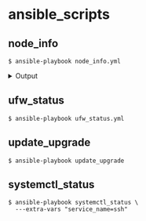 # ansible_scripts

## node_info
```console
$ ansible-playbook node_info.yml
```
<details><summary>Output</summary>
>PLAY [Gather node information] >- *********************************************>- *****************************************
>- TASK [Gathering Facts] >- *********************************************>- *********************************************>- ****ok: [master]
>- ok: [node1]
>- ok: [node2]
>- 
>- TASK [Gather Hostname and IP Address] >- *********************************************>- **********************************ok: >- [master] => {
>-     "msg": "master - Hostname: master, IP >- Address: 10.0.0.101"
>- }
>- ok: [node1] => {
>-     "msg": "node1 - Hostname: node1, IP >- Address: 10.0.0.102"
>- }
>- ok: [node2] => {
>-     "msg": "node2 - Hostname: node2, IP >- Address: 10.0.0.103"
>- }
>- 
>- TASK [Gather Operating System Information] >- *********************************************>- *****************************ok: [master] => >- {
>-     "msg": "master - OS: Ubuntu 24.04 >- (x86_64)"
>- }
>- ok: [node1] => {
>-     "msg": "node1 - OS: Ubuntu 24.04 (x86_64)>- "
>- }
>- ok: [node2] => {
>-     "msg": "node2 - OS: Ubuntu 24.04 (x86_64)>- "
>- }
>- 
>- TASK [Gather CPU Information] >- *********************************************>- ******************************************ok:>-  [master] => {
>-     "msg": "master - CPU Cores: 6"
>- }
>- ok: [node1] => {
>-     "msg": "node1 - CPU Cores: 2"
>- }
>- ok: [node2] => {
>-     "msg": "node2 - CPU Cores: 2"
>- }
>- 
>- TASK [Gather Memory Information] >- *********************************************>- ***************************************ok: >- [master] => {
>-     "msg": "master - Total Memory: 64003 MB"
>- }
>- ok: [node1] => {
>-     "msg": "node1 - Total Memory: 7525 MB"
>- }
>- ok: [node2] => {
>-     "msg": "node2 - Total Memory: 7637 MB"
>- }
>- 
>- TASK [Gather Disk Information] >- *********************************************>- *****************************************chan>- ged: [master]
>- changed: [node2]
>- changed: [node1]
>- 
>- TASK [Display Disk Information] >- *********************************************>- ****************************************ok: >- [master] => {
>-     "disk_info.stdout_lines": [
>-         "Filesystem      Size  Used Avail >- Use% Mounted on",
>-         "tmpfs           6.3G  3.3M  6.3G   >- 1% /run",
>-         "/dev/nvme0n1p2  468G   20G  424G   >- 5% /",
>-         "tmpfs            32G  188K   32G   >- 1% /dev/shm",
>-         "tmpfs           5.0M  8.0K  5.0M   >- 1% /run/lock",
>-         "efivarfs        192K   69K  119K  >- 37% /sys/firmware/efi/efivars",
>-         "/dev/nvme0n1p1  1.1G  6.2M  1.1G   >- 1% /boot/efi",
>-         "/dev/sda1       932G  103G  829G  >- 12% /data",
>-         "tmpfs           6.3G  112K  6.3G   >- 1% /run/user/120",
>-         "tmpfs           6.3G   88K  6.3G   >- 1% /run/user/1000",
>-         "overlay         468G   20G  424G   >- 5% /var/lib/docker/overlay2/>- 75b172666847687c917f543507cf4e3f48dc5>- 4ec1712d07cf4018bcc73fa9b28/merged",
>-         "overlay         468G   20G  424G   >- 5% /var/lib/docker/overlay2/>- 6f4039e06ed98aaa179afb0ac4dd8d85f2b8a>- 0e68561297f0f1fb12e439c9cdf/merged",
>-         "overlay         468G   20G  424G   >- 5% /var/lib/docker/overlay2/>- cfde55b8ad310aeded1e31df95bbb86f4e2da>- 44a3062021be8c26ae7af8d3656/merged",
>-         "shm              64M     0   64M   >- 0% /var/lib/docker/containers/>- 8242c3f3b636841b4649e95bd4573de99fcde>- 3cdcfbd41fd53d71c775f62e70d/mounts/>- shm",
>-         "shm              64M     0   64M   >- 0% /var/lib/docker/containers/>- c4989dd9599987b05733301c7fc5105565894>- 3259d2572859351628d1aeb9533/mounts/>- shm",
>-         "shm              64M     0   64M   >- 0% /var/lib/docker/containers/>- dfa4a08a922a2e5deac537675ac710ee74b16>- 7621e2554380ec0905cff6c7690/mounts/>- shm",
>-         "overlay         468G   20G  424G   >- 5% /var/lib/docker/overlay2/>- 4882283a967a845f17ae1a0331c17fc786f34>- 8a72589e42495282ab70b44ceef/merged",
>-         "overlay         468G   20G  424G   >- 5% /var/lib/docker/overlay2/>- a18419079de7a9067b367cc41e8c4ee89c44d>- 1f764fb6b603738ba294913e383/merged",
>-         "overlay         468G   20G  424G   >- 5% /var/lib/docker/overlay2/>- 809c7225a326b8a3c1296f73096a368765b8a>- 869f3847bb0e5adc55dd4496b95/merged",
>-         "overlay         468G   20G  424G   >- 5% /var/lib/docker/overlay2/>- 1335a3abc52166c2f2780954134588bc54b11>- fd0f646d114990f96fffa188508/merged",
>-         "overlay         468G   20G  424G   >- 5% /var/lib/docker/overlay2/>- 3a3774c28ca39d971344a94dcf524beef92da>- 120537d7c5ad06fc145d6084638/merged",
>-         "shm              64M     0   64M   >- 0% /var/lib/docker/containers/>- 280caef1049bb1b2935f6a2399582e0c62e55>- 3526ea53e8274a0697e4847eb7a/mounts/>- shm",
>-         "shm              64M     0   64M   >- 0% /var/lib/docker/containers/>- 3adb6b31b8087262a17d59a6e684746905952>- 29687bb38ba132079d7c4c46052/mounts/>- shm",
>-         "overlay         468G   20G  424G   >- 5% /var/lib/docker/overlay2/>- 6332402330ac5d437e07d1e365f041064cd94>- 89ce873bb281b0534e2c8a94c7b/merged",
>-         "overlay         468G   20G  424G   >- 5% /var/lib/docker/overlay2/>- 841206317f516fe3584c23117517fb05beebb>- 99efd0182262669899606304d55/merged",
>-         "overlay         468G   20G  424G   >- 5% /var/lib/docker/overlay2/>- a097a6c2d9a73a4c2a82a091e96b1cf19a0df>- 2ec8ba9bb364b8b2218c7e940b4/merged",
>-         "shm              64M     0   64M   >- 0% /var/lib/docker/containers/>- f9545a071ea0a60f54b0a22d54354bb12cc97>- b2cf9b67801b2c42fdc95f820ff/mounts/>- shm",
>-         "overlay         468G   20G  424G   >- 5% /var/lib/docker/overlay2/>- 9fce4b766386a3b78811c6500c34f88bcb6a1>- afc670831f8507426b11326923c/merged",
>-         "total           6.9T  360G  6.3T   >- 6% -"
>-     ]
>- }
>- ok: [node1] => {
>-     "disk_info.stdout_lines": [
>-         "Filesystem      Size  Used Avail >- Use% Mounted on",
>-         "tmpfs           753M  2.7M  750M   >- 1% /run",
>-         "/dev/sda2       109G   12G   92G  >- 11% /",
>-         "tmpfs           3.7G     0  3.7G   >- 0% /dev/shm",
>-         "tmpfs           5.0M  8.0K  5.0M   >- 1% /run/lock",
>-         "efivarfs        128K   97K   27K  >- 79% /sys/firmware/efi/efivars",
>-         "/dev/sda1       1.1G  6.2M  1.1G   >- 1% /boot/efi",
>-         "tmpfs           753M   92K  753M   >- 1% /run/user/120",
>-         "overlay         109G   12G   92G  >- 11% /var/lib/docker/overlay2/>- cc101ccfeee0dac3f6c8190be8ea859c03362>- 89116e059480062b242c3fd65f2/merged",
>-         "shm              64M     0   64M   >- 0% /var/lib/docker/containers/>- 35a1adb64a0fe62b0ec74343c94f7352edae2>- 92f0cdb5cda7c5c84c575431c20/mounts/>- shm",
>-         "overlay         109G   12G   92G  >- 11% /var/lib/docker/overlay2/>- 212584c54e2125a4ed6bdcef0bfacb2526a03>- fb02c538f48b3c65b885474ea02/merged",
>-         "shm              64M     0   64M   >- 0% /var/lib/docker/containers/>- 880cce1c32a03b5bc1a41f1d26f19b250945a>- dab7e28a53aecc6358c2d3135ed/mounts/>- shm",
>-         "overlay         109G   12G   92G  >- 11% /var/lib/docker/overlay2/>- cbec89cd9ac3704bb1eb90c7819c21688534b>- eba1d4cbbe82745d119622d8fd0/merged",
>-         "overlay         109G   12G   92G  >- 11% /var/lib/docker/overlay2/>- 6fcf23b715eb078428f3fb766884312027a6a>- c09c3fe8b3af8d25d43deee0f2f/merged",
>-         "overlay         109G   12G   92G  >- 11% /var/lib/docker/overlay2/>- a0bd14abc2e33a1ed4d3066c910cb9ff511d9>- caf5354d48e06988f50af89f3c0/merged",
>-         "shm              64M     0   64M   >- 0% /var/lib/docker/containers/>- 90d9fee3e0c50d3e98f05a25c1faf33d2cbf1>- 51c006fb525e946d7ba1d21d65e/mounts/>- shm",
>-         "overlay         109G   12G   92G  >- 11% /var/lib/docker/overlay2/>- 64fff73ec1ef613766355de20ab9fc2333a6e>- 8577a811922d072e56815a19909/merged",
>-         "overlay         109G   12G   92G  >- 11% /var/lib/docker/overlay2/>- 2d1c7bf6184ffd7cba34041110f8eba0fd6e8>- 9cb01834de3d56a3752a1d91eb7/merged",
>-         "shm              64M     0   64M   >- 0% /var/lib/docker/containers/>- 8e531f6f847c5d572fcde1dc19582f185b128>- 870af4c67ae741b6140489a0ea3/mounts/>- shm",
>-         "overlay         109G   12G   92G  >- 11% /var/lib/docker/overlay2/>- 6b5d5e50f2b3c5e5e898c05f0da0477fcb8b1>- 63412b1ad3a1e929085593e9c01/merged",
>-         "tmpfs           753M   80K  753M   >- 1% /run/user/1000",
>-         "total           984G  102G  832G  >- 11% -"
>-     ]
>- }
>- ok: [node2] => {
>-     "disk_info.stdout_lines": [
>-         "Filesystem      Size  Used Avail >- Use% Mounted on",
>-         "tmpfs           764M  3.2M  761M   >- 1% /run",
>-         "/dev/sda2       229G   12G  206G   >- 6% /",
>-         "tmpfs           3.8G     0  3.8G   >- 0% /dev/shm",
>-         "tmpfs           5.0M   12K  5.0M   >- 1% /run/lock",
>-         "tmpfs           764M   92K  764M   >- 1% /run/user/120",
>-         "overlay         229G   12G  206G   >- 6% /var/lib/docker/overlay2/>- c410a394da1281e55720a36d117582cfe5e89>- efa67435524b6137ce51478f292/merged",
>-         "overlay         229G   12G  206G   >- 6% /var/lib/docker/overlay2/>- 419b99ed0c90de33b6259bbbdd73bcb87a5e5>- 7be770f7ab48cd6f85d0d49ea9e/merged",
>-         "overlay         229G   12G  206G   >- 6% /var/lib/docker/overlay2/>- e6a408de02f787f43fc98e68ad3b7b5fc85a2>- 4138389eaf5d852e644d0e10407/merged",
>-         "shm              64M     0   64M   >- 0% /var/lib/docker/containers/>- 6a540a0df3c61057d458ecda2bd0f140940b0>- e757eaf401135fb03f46e9dfe23/mounts/>- shm",
>-         "shm              64M     0   64M   >- 0% /var/lib/docker/containers/>- 2d1c9c91968b6ea95fe22b6e62fd9f4ccd8ad>- 2b7340f8542b95b04cbb2bc4cc8/mounts/>- shm",
>-         "shm              64M     0   64M   >- 0% /var/lib/docker/containers/>- d9dc2ca5e520591c0173945e2e61a5a12267f>- 8b1a916de4f1d4072be2a8e5350/mounts/>- shm",
>-         "overlay         229G   12G  206G   >- 6% /var/lib/docker/overlay2/>- cb672f1d078b5af44276beec1bd0ffe82e8cb>- 79e21875f4cee49b5d03b7fb914/merged",
>-         "overlay         229G   12G  206G   >- 6% /var/lib/docker/overlay2/>- f4b4cd1688ab5514a162775e3a62f5d87e71f>- b4b8f99c102f637cb033cd1cfb0/merged",
>-         "overlay         229G   12G  206G   >- 6% /var/lib/docker/overlay2/>- 6f149f940db195a38e22b7ad4a389c039f33d>- f61e010fb17046a3bdad77ee75b/merged",
>-         "overlay         229G   12G  206G   >- 6% /var/lib/docker/overlay2/>- ab595094bcc552c6e30db96d6315118ae85b3>- 98981783ce3c7e0a75d40cea0ae/merged",
>-         "overlay         229G   12G  206G   >- 6% /var/lib/docker/overlay2/>- 028725873a40e3f03f018927d5671885fa0ad>- d9df4661a32abb2377475d077ee/merged",
>-         "overlay         229G   12G  206G   >- 6% /var/lib/docker/overlay2/>- 16c146f65e61522a9c68fdff5aa1073908eca>- 8803aa22a074cd148abf4a49b3a/merged",
>-         "overlay         229G   12G  206G   >- 6% /var/lib/docker/overlay2/>- 250784deb8d1fac726ccf2cb6f742a260201f>- 351a6b0994435cd18a642a65c8f/merged",
>-         "shm              64M     0   64M   >- 0% /var/lib/docker/containers/>- 3d2bf70d2611d6bb03dc5026a209470ac56b4>- 9e475a35254e765b38628defc19/mounts/>- shm",
>-         "shm              64M     0   64M   >- 0% /var/lib/docker/containers/>- 22f10cfc0665d26b466ab6c5b2ce43f403d08>- 99c327d93476e28eee1368789f3/mounts/>- shm",
>-         "shm              64M     0   64M   >- 0% /var/lib/docker/containers/>- b53357a9e205d8c0d2e7366e8e42819582c00>- d4bf5b009634718c5e38912152c/mounts/>- shm",
>-         "shm              64M     0   64M   >- 0% /var/lib/docker/containers/>- 48eebfdd99fc8f129e8149e2dd52ff86409a7>- 15e4033288ec4d4b476d37b701b/mounts/>- shm",
>-         "overlay         229G   12G  206G   >- 6% /var/lib/docker/overlay2/>- 2f860ccee4228b12d2a057e35a2bbc2ab7be6>- 26998ec6af9bd943b32eb86a2a3/merged",
>-         "overlay         229G   12G  206G   >- 6% /var/lib/docker/overlay2/>- 846e8c50018d32557328f3fd289fd9faf3725>- 635fbd5dcde3a3f4a4df3e3fc4c/merged",
>-         "overlay         229G   12G  206G   >- 6% /var/lib/docker/overlay2/>- 5c4d01922f1f60efec4e078d014a02fd8ddea>- 9da31d3d012e7c71dd7edf90f8c/merged",
>-         "overlay         229G   12G  206G   >- 6% /var/lib/docker/overlay2/>- fceaa0045f2023e91baa4735da73cd199ffe2>- 4c6141848e0c3bf9ddd0aad9583/merged",
>-         "tmpfs           764M   80K  764M   >- 1% /run/user/1000",
>-         "total           3.4T  173G  3.1T   >- 6% -"
>-     ]
>- }
>- 
>- PLAY RECAP >- *********************************************>- *********************************************>- ****************master                     : >- ok=7
>-   changed=1    unreachable=0    failed=0    >- skipped=0    rescued=0    ignored=0
>- node1                      : ok=7    >- changed=1    unreachable=0    failed=0    >- skipped=0    rescued=0    ignored=0
>- node2                      : ok=7    >- changed=1    unreachable=0    failed=0    >- skipped=0    rescued=0    ignored=0
</details>


## ufw_status
```console
$ ansible-playbook ufw_status.yml
```

## update_upgrade
```console
$ ansible-playbook update_upgrade
```

## systemctl_status
```console
$ ansible-playbook systemctl_status \
  ---extra-vars "service_name=ssh"
```